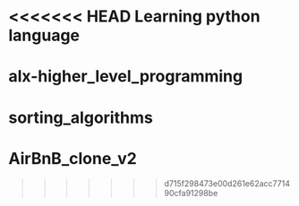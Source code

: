 <<<<<<< HEAD
Learning python language
=======
# alx-higher_level_programming
# sorting_algorithms
# AirBnB_clone_v2
>>>>>>> d715f298473e00d261e62acc771490cfa91298be
